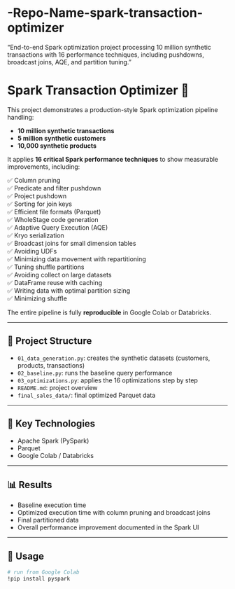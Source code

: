 # -Repo-Name-spark-transaction-optimizer
“End-to-end Spark optimization project processing 10 million synthetic transactions with 16 performance techniques, including pushdowns, broadcast joins, AQE, and partition tuning.”

# Spark Transaction Optimizer 🚀

This project demonstrates a production-style Spark optimization pipeline handling:

- **10 million synthetic transactions**
- **5 million synthetic customers**
- **10,000 synthetic products**

It applies **16 critical Spark performance techniques** to show measurable improvements, including:

✅ Column pruning  
✅ Predicate and filter pushdown  
✅ Project pushdown  
✅ Sorting for join keys  
✅ Efficient file formats (Parquet)  
✅ WholeStage code generation  
✅ Adaptive Query Execution (AQE)  
✅ Kryo serialization  
✅ Broadcast joins for small dimension tables  
✅ Avoiding UDFs  
✅ Minimizing data movement with repartitioning  
✅ Tuning shuffle partitions  
✅ Avoiding collect on large datasets  
✅ DataFrame reuse with caching  
✅ Writing data with optimal partition sizing  
✅ Minimizing shuffle

The entire pipeline is fully **reproducible** in Google Colab or Databricks.

---

## 📁 Project Structure

- `01_data_generation.py`: creates the synthetic datasets (customers, products, transactions)  
- `02_baseline.py`: runs the baseline query performance  
- `03_optimizations.py`: applies the 16 optimizations step by step  
- `README.md`: project overview  
- `final_sales_data/`: final optimized Parquet data

---

## 🚀 Key Technologies

- Apache Spark (PySpark)  
- Parquet  
- Google Colab / Databricks  

---

## 📊 Results

- Baseline execution time
- Optimized execution time with column pruning and broadcast joins
- Final partitioned data
- Overall performance improvement documented in the Spark UI

---

## 📌 Usage

```bash
# run from Google Colab
!pip install pyspark
